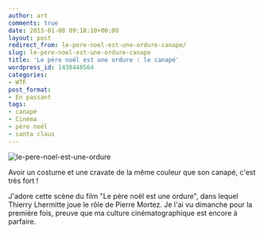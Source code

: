 ```yaml
---
author: art
comments: true
date: 2013-01-08 09:18:10+00:00
layout: post
redirect_from: le-pere-noel-est-une-ordure-canape/
slug: le-pere-noel-est-une-ordure-canape
title: 'Le père noël est une ordure : le canapé'
wordpress_id: 1438448564
categories:
- WTF
post_format:
- En passant
tags:
- canapé
- Cinéma
- père noël
- santa claus
---
```


![le-pere-noel-est-une-ordure](https://static.irz.fr/2013/01/le-pere-noel-est-une-ordure.jpeg)

Avoir un costume et une cravate de la même couleur que son canapé, c'est très fort !

J'adore cette scène du film "Le père noël est une ordure", dans lequel Thierry Lhermitte joue le rôle de Pierre Mortez. Je l'ai vu dimanche pour la première fois, preuve que ma culture cinématographique est encore à parfaire.
